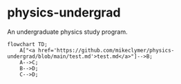 # physics-undergrad
An undergraduate physics study program.

```mermaid
flowchart TD;
    A["<a href='https://github.com/mikeclymer/physics-undergrad/blob/main/test.md'>test.md</a>"]-->B;
    A-->C;
    B-->D;
    C-->D;
```
